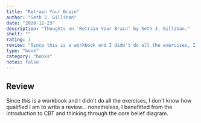 ```yaml
---
title: "Retrain Your Brain"
author: "Seth J. Gillihan"
date: "2020-12-23"
description: "Thoughts on 'Retrain Your Brain' by Seth J. Gillihan."
shelf: ""
rating: 3
review: "Since this is a workbook and I didn't do all the exercises, I don't know how qualified I am to write a review... nonetheless, I benefitted from the introduction to CBT and thinking through the core belief diagram."
type: "book"
category: "books"
notes: false
---
```


## Review 

Since this is a workbook and I didn't do all the exercises, I don't know how qualified I am to write a review... nonetheless, I benefitted from the introduction to CBT and thinking through the core belief diagram.

